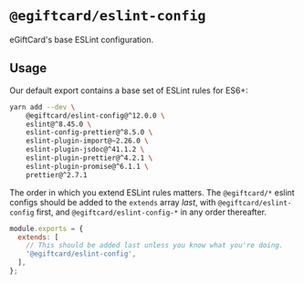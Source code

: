 # `@egiftcard/eslint-config`

eGiftCard's base ESLint configuration.

## Usage

Our default export contains a base set of ESLint rules for ES6+:

```bash
yarn add --dev \
    @egiftcard/eslint-config@^12.0.0 \
    eslint@^8.45.0 \
    eslint-config-prettier@^8.5.0 \
    eslint-plugin-import@~2.26.0 \
    eslint-plugin-jsdoc@^41.1.2 \
    eslint-plugin-prettier@^4.2.1 \
    eslint-plugin-promise@^6.1.1 \
    prettier@^2.7.1
```

The order in which you extend ESLint rules matters.
The `@egiftcard/*` eslint configs should be added to the `extends` array _last_,
with `@egiftcard/eslint-config` first, and `@egiftcard/eslint-config-*` in any
order thereafter.

```js
module.exports = {
  extends: [
    // This should be added last unless you know what you're doing.
    '@egiftcard/eslint-config',
  ],
};
```
